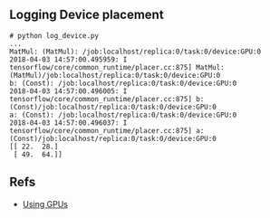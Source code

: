 ## Logging Device placement

```
# python log_device.py
...
MatMul: (MatMul): /job:localhost/replica:0/task:0/device:GPU:0
2018-04-03 14:57:00.495959: I tensorflow/core/common_runtime/placer.cc:875] MatMul: (MatMul)/job:localhost/replica:0/task:0/device:GPU:0
b: (Const): /job:localhost/replica:0/task:0/device:GPU:0
2018-04-03 14:57:00.496005: I tensorflow/core/common_runtime/placer.cc:875] b: (Const)/job:localhost/replica:0/task:0/device:GPU:0
a: (Const): /job:localhost/replica:0/task:0/device:GPU:0
2018-04-03 14:57:00.496037: I tensorflow/core/common_runtime/placer.cc:875] a: (Const)/job:localhost/replica:0/task:0/device:GPU:0
[[ 22.  28.]
 [ 49.  64.]]
```

## Refs

* [Using GPUs](https://www.tensorflow.org/programmers_guide/using_gpu)
